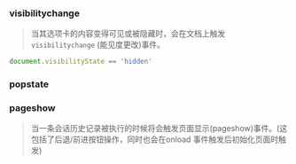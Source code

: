 ### visibilitychange

>当其选项卡的内容变得可见或被隐藏时，会在文档上触发 `visibilitychange` (能见度更改)事件。

```javascript
document.visibilityState == 'hidden'
```

### popstate


### pageshow

>当一条会话历史记录被执行的时候将会触发页面显示(pageshow)事件。(这包括了后退/前进按钮操作，同时也会在onload 事件触发后初始化页面时触发)
